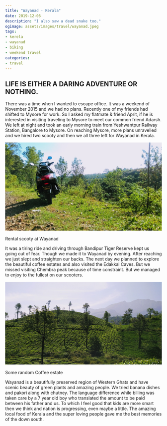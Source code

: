 ```yaml
---
title: "Wayanad - Kerala"
date: 2019-12-05
description: "I also saw a dead snake too."
ogimage: assets/images/travel/wayanad.jpeg
tags: 
- kerela
- wayanad
- biking
- weekend travel
categories:
- travel
---
```


LIFE IS EITHER A DARING ADVENTURE OR NOTHING.
---------------------------------------------

There was a time when I wanted to escape office. It was a weekend of November 2015 and we had no plans. Recently one of my friends had shifted to Mysore for work. So I asked my flatmate & friend Aprit, if he is interested in visiting traveling to Mysore to meet our common friend Adarsh. We left at night and took an early morning train from Yeshwantpur Railway Station, Bangalore to Mysore. On reaching Mysore, more plans unravelled and we hired two scooty and then we all three left for Wayanad in Kerala.

  

![wayanad](assets/images/travel/wayanad.jpeg)

Rental scooty at Wayanad

It was a tiring ride and driving through Bandipur Tiger Reserve kept us going out of fear. Though we made it to Wayanad by evening. After reaching we just slept and straighten our backs. The next day we planned to explore the beautiful coffee estates and also visited the Edakkal Caves. But we missed visiting Chembra peak because of time constraint. But we managed to enjoy to the fullest on our scooters.

  

![coffee-fields](assets/images/travel/coffee-fields.jpeg)

Some random Coffee estate

 
  

Wayanad is a beautifully preserved region of Western Ghats and have scenic beauty of green plants and amazing people. We tried banana dishes and pakori along with chutney. The language difference while billing was taken care by a 7 year old boy who translated the amount to be paid between his father and us. To which I feel good that kids are more smart then we think and nation is progressing, even maybe a little. The amazing local food of Kerala and the super loving people gave me the best memories of the down south.